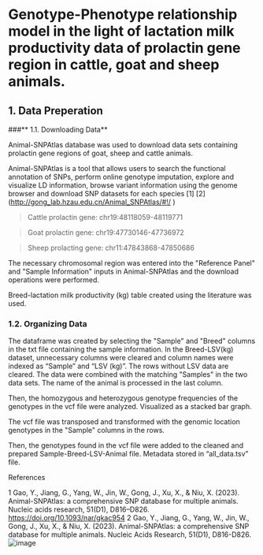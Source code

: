 
# **Genotype-Phenotype relationship model in the light of lactation milk productivity data of prolactin gene region in cattle, goat and sheep animals.**

## **1.	Data Preperation**

###** 1.1.	Downloading Data**

Animal-SNPAtlas database was used to download data sets containing prolactin gene regions of goat, sheep and cattle animals.

Animal-SNPAtlas is a tool that allows users to search the functional annotation of SNPs, perform online genotype imputation, explore and visualize LD information, browse variant information using the genome browser and download SNP datasets for each species [1] [2] (http://gong_lab.hzau.edu.cn/Animal_SNPAtlas/#!/ )

> Cattle prolactin gene: chr19:48118059-48119771

> Goat prolactin gene: chr19:47730146-47736972

> Sheep prolacting gene: chr11:47843868-47850686

The necessary chromosomal region was entered into the "Reference Panel" and "Sample Information" inputs in Animal-SNPAtlas and the download operations were performed.

Breed-lactation milk productivity (kg) table created using the literature was used.


### 1.2.	Organizing Data

The dataframe was created by selecting the "Sample" and "Breed" columns in the txt file containing the sample information. In the Breed-LSV(kg) dataset, unnecessary columns were cleared and column names were indexed as “Sample” and “LSV (kg)”. The rows without LSV data are cleared.
The data were combined with the matching "Samples" in the two data sets. The name of the animal is processed in the last column.

Then, the homozygous and heterozygous genotype frequencies of the genotypes in the vcf file were analyzed. Visualized as a stacked bar graph.

The vcf file was transposed and transformed with the genomic location genotypes in the "Sample" columns in the rows.

Then, the genotypes found in the vcf file were added to the cleaned and prepared Sample-Breed-LSV-Animal file. Metadata stored in “all_data.tsv” file.

 















References

1 Gao, Y., Jiang, G., Yang, W., Jin, W., Gong, J., Xu, X., & Niu, X. (2023). Animal-SNPAtlas: a comprehensive SNP database for multiple animals. Nucleic acids research, 51(D1), D816–D826. https://doi.org/10.1093/nar/gkac954
2 Gao, Y., Jiang, G., Yang, W., Jin, W., Gong, J., Xu, X., & Niu, X. (2023). Animal-SNPAtlas: a comprehensive SNP database for multiple animals. Nucleic Acids Research, 51(D1), D816-D826.
![image](https://github.com/gozdesimsekk/prolactingene/assets/97754714/7f3c4e9c-774b-43c7-ab5c-aba241810456)
